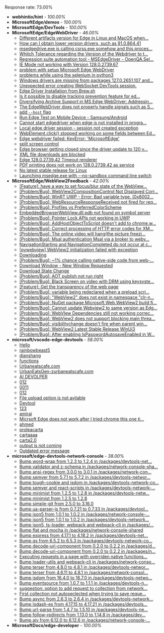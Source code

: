 Response rate: 73.00%

* **webhintio/hint** - _100.00%_
* **MicrosoftEdge/demos** - _100.00%_
* **MicrosoftEdge/DevTools** - _100.00%_
* **MicrosoftEdge/EdgeWebDriver** - _46.00%_
  * [Different artifacts version for Edge in Linux and MacOS when...](https://github.com/MicrosoftEdge/EdgeWebDriver/issues/175)
  * [How can I obtain lower version drivers, such as 91.0.864.41](https://github.com/MicrosoftEdge/EdgeWebDriver/issues/174)
  * [msedgedrive.exe is calling csrss.exe somehow and this proces...](https://github.com/MicrosoftEdge/EdgeWebDriver/issues/172)
  * [Whitch Tolerance regarding the Version of the Webdriver to t...](https://github.com/MicrosoftEdge/EdgeWebDriver/issues/171)
  * [Regression suite automation tool - MSEdgeDriver - OpenQA.Sel...](https://github.com/MicrosoftEdge/EdgeWebDriver/issues/170)
  * [IE Mode not working with Version 128.0.2739.67](https://github.com/MicrosoftEdge/EdgeWebDriver/issues/169)
  * [problem with setup Microsoft Edge WebDriver ](https://github.com/MicrosoftEdge/EdgeWebDriver/issues/168)
  * [problems while using the selenium in python3](https://github.com/MicrosoftEdge/EdgeWebDriver/issues/167)
  * [Windows drivers are missing from packages 127.0.2651.107 and...](https://github.com/MicrosoftEdge/EdgeWebDriver/issues/166)
  * [Unexpected error creating WebSocket DevTools session.](https://github.com/MicrosoftEdge/EdgeWebDriver/issues/163)
  * [Edge Driver Installation from Brew.sh](https://github.com/MicrosoftEdge/EdgeWebDriver/issues/157)
  * [Is it possible to disable tracking prevention feature for ed...](https://github.com/MicrosoftEdge/EdgeWebDriver/issues/154)
  * [Diversifying Archive Support in MS Edge WebDriver: Addressin...](https://github.com/MicrosoftEdge/EdgeWebDriver/issues/153)
  * [The EdgeWebDriver does not properly handle signals such as S...](https://github.com/MicrosoftEdge/EdgeWebDriver/issues/152)
  * [add `--host` flag](https://github.com/MicrosoftEdge/EdgeWebDriver/issues/150)
  * [Run Edge Test on Mobile Device - Samsung/Android](https://github.com/MicrosoftEdge/EdgeWebDriver/issues/148)
  * [Cannot start edgedriver when edge is not installed in progra...](https://github.com/MicrosoftEdge/EdgeWebDriver/issues/144)
  * [Local edge driver session - session not created exception](https://github.com/MicrosoftEdge/EdgeWebDriver/issues/140)
  * [WebElement.click() stopped working on some fields between Ed...](https://github.com/MicrosoftEdge/EdgeWebDriver/issues/139)
  * [Edge webdriver failed: KeyError: 'MicrosoftEdge'](https://github.com/MicrosoftEdge/EdgeWebDriver/issues/138)
  * [split screen control](https://github.com/MicrosoftEdge/EdgeWebDriver/issues/137)
  * [Edge browser getting closed since the driver update to 120 v...](https://github.com/MicrosoftEdge/EdgeWebDriver/issues/135)
  * [XML file downloads are blocked](https://github.com/MicrosoftEdge/EdgeWebDriver/issues/133)
  * [Edge 128.0.2739.42 Timeout renderer](https://github.com/MicrosoftEdge/EdgeWebDriver/issues/165)
  * [PDF printing does not work on 128.0.2739.42 as service](https://github.com/MicrosoftEdge/EdgeWebDriver/issues/162)
  * [No latest stable release for Linux](https://github.com/MicrosoftEdge/EdgeWebDriver/issues/156)
  * [Launching msedge.exe with --no-sandbox command line switch](https://github.com/MicrosoftEdge/EdgeWebDriver/issues/141)
* **MicrosoftEdge/WebView2Feedback** - _42.00%_
  * [[Feature]: have a way to set focus/blur state of the WebView...](https://github.com/MicrosoftEdge/WebView2Feedback/issues/4944)
  * [[Problem/Bug]: WebView2CompositionControl Not Displayed Corr...](https://github.com/MicrosoftEdge/WebView2Feedback/issues/4941)
  * [[Problem/Bug]: WinRT UWP - Error: Bad variable type. (0x8002...](https://github.com/MicrosoftEdge/WebView2Feedback/issues/4934)
  * [[Problem/Bug]: WebResourceResponseReceived not fired for req...](https://github.com/MicrosoftEdge/WebView2Feedback/issues/4926)
  * [[Problem/Bug]: Profiles vs PreferredColorScheme](https://github.com/MicrosoftEdge/WebView2Feedback/issues/4920)
  * [EmbeddedBrowserWebView.dll.pdb not found on symbol server](https://github.com/MicrosoftEdge/WebView2Feedback/issues/4919)
  * [[Problem/Bug]: Pointer Lock APIs not working in UWP](https://github.com/MicrosoftEdge/WebView2Feedback/issues/4913)
  * [[Problem/Bug]: AddHostObjectToScript doesn't add to chrome.w...](https://github.com/MicrosoftEdge/WebView2Feedback/issues/4910)
  * [[Problem/Bug]: Correct processing of HTTP error codes for XM...](https://github.com/MicrosoftEdge/WebView2Feedback/issues/4905)
  * [[Problem/Bug]: The online video will hang(the picture freezi...](https://github.com/MicrosoftEdge/WebView2Feedback/issues/4897)
  * [[Problem/Bug]: Msal authentication Msal via a broker to webv...](https://github.com/MicrosoftEdge/WebView2Feedback/issues/4895)
  * [NavigationStarting and NavigationCompleted do not occur at c...](https://github.com/MicrosoftEdge/WebView2Feedback/issues/4892)
  * [[pywebview] WebView2 initialization failed with exception](https://github.com/MicrosoftEdge/WebView2Feedback/issues/4891)
  * [Downloading](https://github.com/MicrosoftEdge/WebView2Feedback/issues/4889)
  * [[Problem/Bug]: ~1% chance calling native-side code from web-...](https://github.com/MicrosoftEdge/WebView2Feedback/issues/4881)
  * [Download Window - New Window Requested](https://github.com/MicrosoftEdge/WebView2Feedback/issues/4875)
  * [Download State Change](https://github.com/MicrosoftEdge/WebView2Feedback/issues/4874)
  * [[Problem/Bug]: AOT publish not run right](https://github.com/MicrosoftEdge/WebView2Feedback/issues/4866)
  * [[Problem/Bug]: Black Screen on video with DRM using keysyste...](https://github.com/MicrosoftEdge/WebView2Feedback/issues/4935)
  * [[Feature]: Get the transparency of the web page](https://github.com/MicrosoftEdge/WebView2Feedback/issues/4930)
  * [[Problem/Bug]: variable being redeclared when a preload scri...](https://github.com/MicrosoftEdge/WebView2Feedback/issues/4929)
  * [[Problem/Bug]: "WebView2" does not exist in namespace "clr-n...](https://github.com/MicrosoftEdge/WebView2Feedback/issues/4925)
  * [[Problem/Bug]: NuGet package Microsoft.Web.WebView2 build fi...](https://github.com/MicrosoftEdge/WebView2Feedback/issues/4923)
  * [[Problem/Bug]: Cannot update Webview2 to same version as Edg...](https://github.com/MicrosoftEdge/WebView2Feedback/issues/4912)
  * [[Problem/Bug]: WebVIew Dependencies still not working correc...](https://github.com/MicrosoftEdge/WebView2Feedback/issues/4902)
  * [[Problem/Bug]: WebView2 does not support blocking main threa...](https://github.com/MicrosoftEdge/WebView2Feedback/issues/4893)
  * [[Problem/Bug]: visibilitychange doesn't fire when parent win...](https://github.com/MicrosoftEdge/WebView2Feedback/issues/4879)
  * [[Problem/Bug]: WebView2 Latest Stable Release WInUi3 ](https://github.com/MicrosoftEdge/WebView2Feedback/issues/4878)
  * [[Problem/Bug]: After enabling IsPasswordAutosaveEnabled in W...](https://github.com/MicrosoftEdge/WebView2Feedback/issues/4868)
* **microsoft/vscode-edge-devtools** - _58.00%_
  * [Hello](https://github.com/microsoft/vscode-edge-devtools/issues/2597)
  * [rainbowbeast5](https://github.com/microsoft/vscode-edge-devtools/issues/2596)
  * [dianshang](https://github.com/microsoft/vscode-edge-devtools/issues/2595)
  * [functions](https://github.com/microsoft/vscode-edge-devtools/issues/2594)
  * [Urbaneatscafe.com](https://github.com/microsoft/vscode-edge-devtools/issues/2593)
  * [UrbanEatsGen-zurbaneatscafe.com](https://github.com/microsoft/vscode-edge-devtools/issues/2592)
  * [AI DEVOLPER](https://github.com/microsoft/vscode-edge-devtools/issues/2591)
  * [012](https://github.com/microsoft/vscode-edge-devtools/issues/2589)
  * [0011](https://github.com/microsoft/vscode-edge-devtools/issues/2588)
  * [012](https://github.com/microsoft/vscode-edge-devtools/issues/2587)
  * [File upload option is not avilable](https://github.com/microsoft/vscode-edge-devtools/issues/2586)
  * [Devtool](https://github.com/microsoft/vscode-edge-devtools/issues/2585)
  * [123](https://github.com/microsoft/vscode-edge-devtools/issues/2582)
  * [amirai](https://github.com/microsoft/vscode-edge-devtools/issues/2581)
  * [Micrsoft Edge does not work after I tried chrome this one ti...](https://github.com/microsoft/vscode-edge-devtools/issues/2580)
  * [ahmed](https://github.com/microsoft/vscode-edge-devtools/issues/2579)
  * [proleacarta](https://github.com/microsoft/vscode-edge-devtools/issues/2578)
  * [cartaaaa](https://github.com/microsoft/vscode-edge-devtools/issues/2577)
  * [carta2.0](https://github.com/microsoft/vscode-edge-devtools/issues/2576)
  * [output is not coming](https://github.com/microsoft/vscode-edge-devtools/issues/2584)
  * [Outdated error message](https://github.com/microsoft/vscode-edge-devtools/issues/2571)
* **microsoft/edge-devtools-network-console** - _38.00%_
  * [Bump word-wrap from 1.2.3 to 1.2.4 in /packages/devtools-net...](https://github.com/microsoft/edge-devtools-network-console/pull/123)
  * [Bump validator and z-schema in /packages/network-console-sha...](https://github.com/microsoft/edge-devtools-network-console/pull/122)
  * [Bump ansi-regex from 3.0.0 to 3.0.1 in /packages/network-con...](https://github.com/microsoft/edge-devtools-network-console/pull/121)
  * [Bump semver from 5.7.1 to 5.7.2 in /packages/devtools-networ...](https://github.com/microsoft/edge-devtools-network-console/pull/120)
  * [Bump tough-cookie and jsdom in /packages/devtools-network-co...](https://github.com/microsoft/edge-devtools-network-console/pull/119)
  * [Bump semver and react-scripts in /packages/devtools-network-...](https://github.com/microsoft/edge-devtools-network-console/pull/117)
  * [Bump minimist from 1.2.5 to 1.2.8 in /packages/devtools-netw...](https://github.com/microsoft/edge-devtools-network-console/pull/112)
  * [Bump minimist from 1.2.5 to 1.2.8](https://github.com/microsoft/edge-devtools-network-console/pull/111)
  * [Bump simple-git from 2.5.0 to 3.16.0](https://github.com/microsoft/edge-devtools-network-console/pull/110)
  * [Bump ua-parser-js from 0.7.21 to 0.7.33 in /packages/devtool...](https://github.com/microsoft/edge-devtools-network-console/pull/109)
  * [Bump json5 from 1.0.1 to 1.0.2 in /packages/network-console-...](https://github.com/microsoft/edge-devtools-network-console/pull/108)
  * [Bump json5 from 1.0.1 to 1.0.2 in /packages/devtools-network...](https://github.com/microsoft/edge-devtools-network-console/pull/107)
  * [Bump json5, ts-loader, webpack and webpack-cli in /packages/...](https://github.com/microsoft/edge-devtools-network-console/pull/106)
  * [Bump flat and mocha in /packages/network-console-shared](https://github.com/microsoft/edge-devtools-network-console/pull/105)
  * [Bump express from 4.17.1 to 4.18.2 in /packages/devtools-net...](https://github.com/microsoft/edge-devtools-network-console/pull/104)
  * [Bump qs from 6.5.2 to 6.5.3 in /packages/devtools-network-co...](https://github.com/microsoft/edge-devtools-network-console/pull/103)
  * [Bump decode-uri-component from 0.2.0 to 0.2.2 in /packages/d...](https://github.com/microsoft/edge-devtools-network-console/pull/101)
  * [Bump decode-uri-component from 0.2.0 to 0.2.2 in /packages/n...](https://github.com/microsoft/edge-devtools-network-console/pull/100)
  * [Executing requests in a page with overriden native functions...](https://github.com/microsoft/edge-devtools-network-console/issues/99)
  * [Bump loader-utils and webpack-cli in /packages/network-conso...](https://github.com/microsoft/edge-devtools-network-console/pull/98)
  * [Bump terser from 4.8.0 to 4.8.1 in /packages/devtools-networ...](https://github.com/microsoft/edge-devtools-network-console/pull/97)
  * [Bump terser from 4.6.11 to 4.8.1 in /packages/network-consol...](https://github.com/microsoft/edge-devtools-network-console/pull/96)
  * [Bump jsdom from 16.4.0 to 16.7.0 in /packages/devtools-netwo...](https://github.com/microsoft/edge-devtools-network-console/pull/94)
  * [Bump eventsource from 1.0.7 to 1.1.1 in /packages/devtools-n...](https://github.com/microsoft/edge-devtools-network-console/pull/93)
  * [suggestion: option to add request to collection from network...](https://github.com/microsoft/edge-devtools-network-console/issues/92)
  * [First collection not autoseclected when trying to save reque...](https://github.com/microsoft/edge-devtools-network-console/issues/91)
  * [Bump async from 2.6.3 to 2.6.4 in /packages/devtools-network...](https://github.com/microsoft/edge-devtools-network-console/pull/90)
  * [Bump lodash-es from 4.17.15 to 4.17.21 in /packages/devtools...](https://github.com/microsoft/edge-devtools-network-console/pull/84)
  * [Bump url-parse from 1.4.7 to 1.5.10 in /packages/devtools-ne...](https://github.com/microsoft/edge-devtools-network-console/pull/83)
  * [Bump follow-redirects from 1.13.0 to 1.14.8 in /packages/dev...](https://github.com/microsoft/edge-devtools-network-console/pull/81)
  * [Bump ajv from 6.12.0 to 6.12.6 in /packages/network-console-...](https://github.com/microsoft/edge-devtools-network-console/pull/80)
* **MicrosoftDocs/edge-developer** - _100.00%_